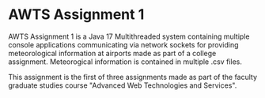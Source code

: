 # AWTS Assignment 1

AWTS Assignment 1 is a Java 17 Multithreaded system containing multiple console applications communicating via network sockets 
for providing meteorological information at airports made as part of a college assignment. Meteorogical information is contained in multiple .csv files.

This assignment is the first of three assignments made as part of the faculty graduate studies course "Advanced Web Technologies and Services".

